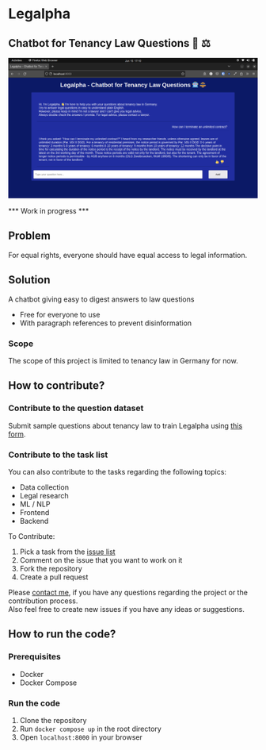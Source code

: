 # Legalpha

## Chatbot for Tenancy Law Questions 🤖 ⚖️

![Image](./screenshots/1.png)

*** Work in progress ***

## Problem
For equal rights, everyone should have equal access to legal information.

## Solution
A chatbot giving easy to digest answers to law questions
- Free for everyone to use
- With paragraph references to prevent disinformation

### Scope
The scope of this project is limited to tenancy law in Germany for now.

## How to contribute?
### Contribute to the question dataset
Submit sample questions about tenancy law to train Legalpha using <a href="https://airtable.com/shrxkifiAiuAFO8Cl
">this form</a>.

### Contribute to the task list
You can also contribute to the tasks regarding the following topics:
- Data collection
- Legal research
- ML / NLP
- Frontend
- Backend

To Contribute:
1. Pick a task from the <a href='https://github.com/egeatmaca/Legalpha/issues'>issue list</a>
2. Comment on the issue that you want to work on it 
3. Fork the repository
4. Create a pull request

Please <a href='https://www.linkedin.com/in/ege-atmaca/'>contact me</a>, if you have any questions regarding the project or the contribution process. <br/>
Also feel free to create new issues if you have any ideas or suggestions.

## How to run the code?
### Prerequisites
- Docker
- Docker Compose

### Run the code
1. Clone the repository
2. Run `docker compose up` in the root directory
3. Open `localhost:8000` in your browser
